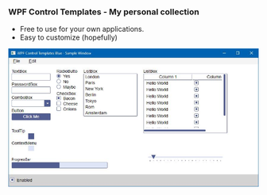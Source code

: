 ###  WPF Control Templates - My personal collection

* Free to use for your own applications. 
* Easy to customize (hopefully)

![alt text](https://github.com/hinzberg/WPFControlTemplates/blob/master/DemoTemplates/sample_screenshot.jpg "Custom WPF Control Templates")